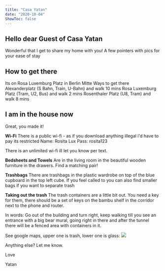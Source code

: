 ```yaml
---
title: "Casa Yatan"
date: "2020-10-04"
ShowToc: false
---
```


## Hello dear Guest of Casa Yatan

Wonderful that I get to share my home with you!
A few pointers with pics for your ease of stay


## How to get there

Its on Rosa Luxemburg Platz in Berlin Mitte
Ways to get there
Alexanderplatz (S Bahn, Train, U-Bahn) and walk 10 mins
Rosa Luxemburg Platz (Tram, U2, Bus) and walk 2 mins
Rosenthaler Platz (U8, Tram) and walk 8 mins



## I am in the house now

Great, you made it! 

**Wi-Fi**
There is a public wi-fi - as if you download anything illegal i'd have to pay its restricted
Name: Rosita Lux 
Pass: rosita123

There is an unlimited wi-fi ill let you know per text.

**Bedsheets and Towels**
Are in the living room in the beautiful wooden furniture in the drawers. Find a matching pair!

**Trashbags**
There are trashbags in the plastic wardrobe on top of the blue cupboard in the top left cube.
If you feel called to you can also find smaller bags if you want to separate trash

**Taking out the trash**
The trash containers are a little bit out. You need a key for them, there should be a set of keys on the bambu shelf in the corridor next to the phone and router. 

In words:
Go out of the building and turn right, keep walking till you see an entrance with a big bear mural, going right in there and after the tunnel there will be a fenced area with containers in it.

See google maps, upper one is trash, lower one is glass:
![](trashmap.jpeg)


Anything else? Let me know.

Love

Yatan






